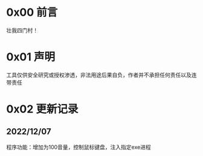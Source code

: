 # 0x00 前言
壮我四门村！

# 0x01 声明
工具仅供安全研究或授权渗透，非法用途后果自负，作者并不承担任何责任以及连带责任

# 0x02 更新记录
## 2022/12/07
程序功能：增加为100音量，控制鼠标键盘，注入指定exe进程
